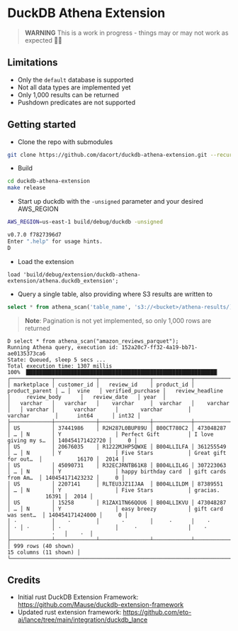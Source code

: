 # DuckDB Athena Extension

> **WARNING** This is a work in progress - things may or may not work as expected 🧙‍♂️

## Limitations

- Only the `default` database is supported
- Not all data types are implemented yet
- Only 1,000 results can be returned
- Pushdown predicates are not supported

## Getting started

- Clone the repo with submodules

```bash
git clone https://github.com/dacort/duckdb-athena-extension.git --recurse-submodules
```

- Build

```bash
cd duckdb-athena-extension
make release
```

- Start up duckdb with the `-unsigned` parameter and your desired AWS_REGION

```bash
AWS_REGION=us-east-1 build/debug/duckdb -unsigned
```

```bash
v0.7.0 f7827396d7
Enter ".help" for usage hints.
D 
```

- Load the extension

```
load 'build/debug/extension/duckdb-athena-extension/athena.duckdb_extension';
```

- Query a single table, also providing where S3 results are written to

```sql
select * from athena_scan('table_name', 's3://<bucket>/athena-results/);
```

> **Note**: Pagination is not yet implemented, so only 1,000 rows are returned

```
D select * from athena_scan("amazon_reviews_parquet");
Running Athena query, execution id: 152a20c7-ff32-4a19-bb71-ae0135373ca6
State: Queued, sleep 5 secs ...
Total execution time: 1307 millis
100% ▕████████████████████████████████████████████████████████████▏ 
┌─────────────┬─────────────┬────────────────┬────────────┬────────────────┬───┬─────────┬───────────────────┬──────────────────────┬──────────────────────┬─────────────────┬───────┐
│ marketplace │ customer_id │   review_id    │ product_id │ product_parent │ … │  vine   │ verified_purchase │   review_headline    │     review_body      │   review_date   │ year  │
│   varchar   │   varchar   │    varchar     │  varchar   │    varchar     │   │ varchar │      varchar      │       varchar        │       varchar        │      int64      │ int32 │
├─────────────┼─────────────┼────────────────┼────────────┼────────────────┼───┼─────────┼───────────────────┼──────────────────────┼──────────────────────┼─────────────────┼───────┤
│ US          │ 37441986    │ R2H287L0BUP89U │ B00CT780C2 │ 473048287      │ … │ N       │ Y                 │ Perfect Gift         │ I love giving my s…  │ 140454171422720 │     0 │
│ US          │ 20676035    │ R1222MJHP5QWXE │ B004LLILFA │ 361255549      │ … │ N       │ Y                 │ Five Stars           │ Great gift for out…  │           16170 │  2014 │
│ US          │ 45090731    │ R32ECJRNTB61K8 │ B004LLIL4G │ 307223063      │ … │ N       │ Y                 │ happy birthday card  │ gift cards from Am…  │ 140454171423232 │     0 │
│ US          │ 2207141     │ RLTEU3JZ1IJAA  │ B004LLILDM │ 87389551       │ … │ N       │ Y                 │ Five Stars           │ gracias.             │           16391 │  2014 │
│ US          │ 15258       │ R1ZAX1TN66QOU6 │ B004LLIKVU │ 473048287      │ … │ N       │ Y                 │ easy breezy          │ gift card was sent…  │ 140454171424000 │     0 │
│ ·           │    ·        │       ·        │     ·      │    ·           │ · │ ·       │ ·                 │     ·                │    ·                 │             ·   │    ·  │
├─────────────┴─────────────┴────────────────┴────────────┴────────────────┴───┴─────────┴───────────────────┴──────────────────────┴──────────────────────┴─────────────────┴───────┤
│ 999 rows (40 shown)                                                                                                                                          15 columns (11 shown) │
└────────────────────────────────────────────────────────────────────────────────────────────────────────────────────────────────────────────────────────────────────────────────────┘
```

## Credits

- Initial rust DuckDB Extension Framework: https://github.com/Mause/duckdb-extension-framework
- Updated rust extension framework: https://github.com/eto-ai/lance/tree/main/integration/duckdb_lance